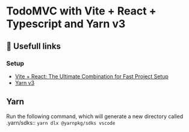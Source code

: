 # TodoMVC with Vite + React + Typescript and Yarn v3

## :link: Usefull links

### Setup

- [Vite + React: The Ultimate Combination for Fast Project Setup](https://medium.com/@s_eschweiler/vite-react-the-ultimate-combination-for-fast-project-setup-b571adcb3f7)
- [Yarn v3](https://yarnpkg.com/getting-started/editor-sdks)


## Yarn

Run the following command, which will generate a new directory called .yarn/sdks:: `yarn dlx @yarnpkg/sdks vscode`